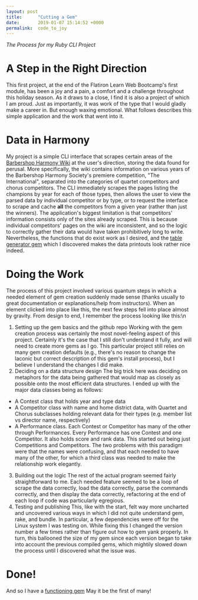 ```yaml
---
layout: post
title:      "Cutting a Gem"
date:       2019-01-07 15:14:52 +0000
permalink:  code_to_joy
---
```


*The Process for my Ruby CLI Project*

# A Step in the Right Direction

This first project, at the end of the Flatiron Learn Web Bootcamp's first module, has been a joy and a pain, a comfort and a challenge throughout this holiday season. As it draws to a close, I find it is also a project of which I am proud. Just as importantly, it was work of the type that I would gladly make a career in.
But enough waxing emotional. What follows describes this simple application and the work that went into it.

# Data in Harmony

My project is a simple CLI interface that scrapes certain areas of the [Barbershop Harmony Wiki](https://www.barbershopwiki.com/wiki/Barbershop_Wiki_Project) at the user's direction, storing the data found for perusal.
More specifically, the wiki contains information on various years of the Barbershop Harmony Society's premiere competition, "The International", separated into the categories of quartet competitors and chorus competitors. The CLI immediately scrapes the pages listing the champions by year for each of those types, then allows the user to view the parsed data by individual competitor or by type, or to request the interface to scrape and cache **all** the competitors from a given year (rather than just the winners).
The application's biggest limitation is that competitors' information consists only of the sites already scraped. This is because individual competitors' pages on the wiki are inconsistent, and so the logic to correctly gather their data would have taken prohibitively long to write.
Nevertheless, the functions that do exist work as I desired, and the [table generator gem](https://github.com/piotrmurach/tty-table) which I discovered makes the data printouts look rather nice indeed.

# Doing the Work

The process of this project involved various quantum steps in which a needed element of gem creation suddenly made sense (thanks usually to great documentation or explanations/help from instructors). When an element clicked into place like this, the next few steps fell into place almost by gravity.
From design to end, I remember the process looking like this:\n
1) Setting up the gem basics and the github repo
  Working with the gem creation process was certainly the most novel-feeling aspect of this project. Certainly it's the case that I still don't understand it fully, and will need to create more gems as I go. This particular project still relies on many gem creation defaults (e.g., there's no reason to change the laconic but correct description of this gem's install process), but I believe I understand the changes I did make.
2) Deciding on a data structure design
  The big trick here was deciding on metaphors for the data being gathered that would map as closely as possible onto the most efficient data structures. I ended up with the major data classes being as follows:
  * A Contest class that holds year and type data
  * A Competitor class with name and home district data, with Quartet and Chorus subclasses holding relevant data for their types (e.g. member list vs director name, respectively)
  * A Performance class. Each Contest or Competitor has many of the other through Performances. Every Performance has one Contest and one Competitor. It also holds score and rank data.
  This started out being just Competitions and Competitors. The two problems with this paradigm were that the names were confusing, and that each needed to have many of the other, for which a third class was needed to make the relationship work elegantly.
3) Building out the logic
  The rest of the actual program seemed fairly straightforward to me. Each needed feature seemed to be a loop of scrape the data correctly, load the data correctly, parse the commands correctly, and then display the data correctly, refactoring at the end of each loop if code was particularly egregious.
4) Testing and publishing
  This, like with the start, felt way more uncharted and uncovered various ways in which I did not quite understand gem, rake, and bundle. In particular, a few dependencies were off for the Linux system I was testing on. While fixing this I changed the version number a few times rather than figure out how to gem yank properly. In turn, this ballooned the size of my gem since each version began to take into account the previous compiled gems, which mightily slowed down the process until I discovered what the issue was.

# Done!

And so I have a [functioning gem](https://github.com/artrexdenthur/Ruby-Gem-Project-Barbershop-Contestants) May it be the first of many!
